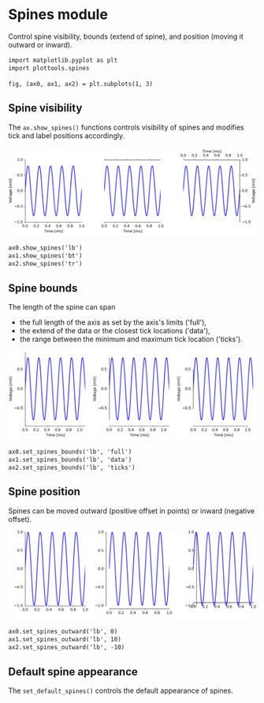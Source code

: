 # Spines module

Control spine visibility, bounds (extend of spine), and position
(moving it outward or inward).

```
import matplotlib.pyplot as plt
import plottools.spines

fig, (ax0, ax1, ax2) = plt.subplots(1, 3)
```

## Spine visibility

The `ax.show_spines()` functions controls visibility of spines and
modifies tick and label positions accordingly.

![show](figures/spines-show.png)

```
ax0.show_spines('lb')
ax1.show_spines('bt')
ax2.show_spines('tr')
```

## Spine bounds

The length of the spine can span
- the full length of the axis as set by the axis's limits ('full'),
- the extend of the data or the closest tick locations ('data'),
- the range between the minimum and maximum tick location ('ticks').

![bounds](figures/spines-bounds.png)

```
ax0.set_spines_bounds('lb', 'full')
ax1.set_spines_bounds('lb', 'data')
ax2.set_spines_bounds('lb', 'ticks')
```

## Spine position

Spines can be moved outward (positive offset in points)
or inward (negative offset).

![outward](figures/spines-outward.png)

```
ax0.set_spines_outward('lb', 0)
ax1.set_spines_outward('lb', 10)
ax2.set_spines_outward('lb', -10)
```

## Default spine appearance

The `set_default_spines()` controls the default appearance of spines.

